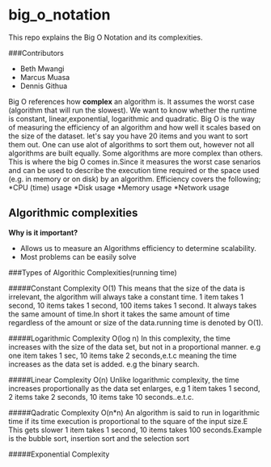 # big_o_notation
This repo explains the Big O Notation and its complexities. 

###Contributors 
* Beth Mwangi
* Marcus Muasa
* Dennis Githua

Big O references how **complex** an algorithm is.
It assumes the worst case (algorithm that will run the slowest).
We want to know whether the runtime is constant, linear,exponential, logarithmic and quadratic.
Big O is the way of measuring the efficiency of an algorithm and how well it scales based on the size of the dataset.
let's say you have 20 items and you want to sort them out. One can use alot of algorithms to sort them out, however not all algorithms are built equally. 
Some algorithms are more complex than others.
This is where the big O comes in.Since it measures the worst case senarios and can be used to describe the execution time required or the space used (e.g. in memory or on disk) by an algorithm.
Efficiency covers the following;
 *CPU (time) usage
 *Disk usage
 *Memory usage
 *Network usage
## Algorithmic complexities 
**Why is it important?**
* Allows us to measure an Algorithms efficiency to determine scalability.
* Most problems can be easily solve 

###Types of Algorithic Complexities(running time)

#####Constant Complexity O(1)
This means that the size of the data is irrelevant, the algorithm will always take a constant time. 1 item takes 1 second, 10 items takes 1 second, 100 items takes 1 second. It always takes the same amount of time.In short it takes the same amount of time regardless of the amount or size of the data.running time is denoted by O(1).

#####Logarithmic Complexity O(log n)
In this complexity, the time increases with the size of the data set, but not in a proportional manner. e.g one item takes 1 sec, 10 items take 2 seconds,e.t.c meaning the time increases as the data set is added. e.g the binary search.

#####Linear Complexity O(n)
Unlike logarithmic complexity, the time increases proportionally as the data set enlarges, e.g 1 item takes 1 second, 2 items take 2 seconds, 10 items take 10 seconds..e.t.c.

#####Qadratic Complexity O(n*n)
An algorithm is said to run in logarithmic time if its time execution is proportional to the square of the input size.E This gets slower 1 item takes 1 second, 10 items takes 100 seconds.Example is the bubble sort, insertion sort and the selection sort 

#####Exponential Complexity 




